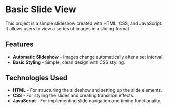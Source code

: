 # Basic Slide View

This project is a simple slideshow created with HTML, CSS, and JavaScript. It allows users to view a series of images in a sliding format.

## Features

- **Automatic Slideshow** - Images change automatically after a set interval.
- **Basic Styling** - Simple, clean design with CSS styling.

## Technologies Used

- **HTML** - For structuring the slideshow and setting up the slide elements.
- **CSS** - For styling the slides and creating transition effects.
- **JavaScript** - For implementing slide navigation and timing functionality.

